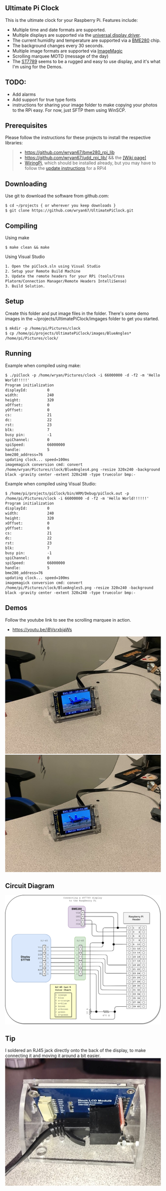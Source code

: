 Ultimate Pi Clock
-----------------

This is the ultimate clock for your Raspberry Pi.  Features include:

- Multiple time and date formats are supported.   
- Multiple displays are supported via the [universal display driver](https://github.com/wryan67/udd_rpi_lib/blob/master/README.md).  
- The current humidity and temperature are supported via a [BME280](https://smile.amazon.com/gp/product/B07KYJNFMD) chip.  
- The background changes every 30 seconds.  
- Multiple image formats are supported via [ImageMagic](https://imagemagick.org/)
- Scrolling marquee MOTD (message of the day)
- The [ST7789](https://smile.amazon.com/gp/product/B081Q79X2F) seems to be a rugged and easy to use display, and it's what I'm using for the Demos.

## TODO:
- Add alarms
- Add support for true type fonts
- instructions for sharing your image folder to make copying your photos to the RPi easy.  For now, just SFTP them using WinSCP.

## Prerequisites

Please follow the instructions for these projects to install the respective libraries:

> * https://github.com/wryan67/bme280_rpi_lib
> * https://github.com/wryan67/udd_rpi_lib/  && the [[Wiki page]](https://github.com/wryan67/udd_rpi_lib/wiki)
> * [WiringPi](http://wiringpi.com/), which should be installed already, but you may have to follow the [update instructions](http://wiringpi.com/wiringpi-updated-to-2-52-for-the-raspberry-pi-4b/) for a RPi4

## Downloading

Use git to download the software from github.com:

    $ cd ~/projects { or wherever you keep downloads }
    $ git clone https://github.com/wryan67/UltimatePiClock.git

## Compiling

Using make

    $ make clean && make

Using Visual Studio

    1. Open the piClock.sln using Visual Studio 
    2. Setup your Remote Build Machine
    3. Update the remote headers for your RPi (tools/Cross Platorm/Connection Manager/Remote Headers IntelliSense)
    3. Build Solution.

## Setup

Create this folder and put image files in the folder.  There's some demo images in the ~/projects/UltimatePiClock/imgages folder to get you started.

    $ mkdir -p /home/pi/Pictures/clock
    $ cp /home/pi/projects/UltimatePiClock/images/BlueAngles* /home/pi/Pictures/clock/

## Running

Example when compiled using make:

    $ ./piClock -p /home/wryan/Pictures/clock -i 66000000 -d -f2 -m 'Hello World!!!!!'
    Program initialization
    displayId:         0
    width:             240
    height:            320
    xOffset:           0
    yOffset:           0
    cs:                21
    dc:                22
    rst:               23
    blk:               7
    busy pin:          -1
    spiChannel:        0
    spiSpeed:          66000000
    handle:            5
    bme280_address=76
    updating clock... speed=100ms
    imagemagick conversion cmd: convert /home/wryan/Pictures/clock/BlueAngles4.png -resize 320x240 -background black -gravity center -extent 320x240 -type truecolor bmp:-



Example when compiled using Visual Studio:

    $ /home/pi/projects/piClock/bin/ARM/Debug/piClock.out -p /home/pi/Pictures/clock -i 66000000 -d -f2 -m 'Hello World!!!!!!'
    Program initialization
    displayId:         0
    width:             240
    height:            320
    xOffset:           0
    yOffset:           0
    cs:                21
    dc:                22
    rst:               23
    blk:               7
    busy pin:          -1
    spiChannel:        0
    spiSpeed:          66000000
    handle:            5
    bme280_address=76
    updating clock... speed=100ms
    imagemagick conversion cmd: convert /home/pi/Pictures/clock/BlueAngles5.png -resize 320x240 -background black -gravity center -extent 320x240 -type truecolor bmp:-


## Demos

Follow the youtube link to see the scrolling marquee in action.

- https://youtu.be/iBVsrxbjaWs

![pi clock preview 1](https://github.com/wryan67/UltimatePiClock/blob/master/readme/image3.jpeg?raw=true)
![pi clock preview 2](https://github.com/wryan67/UltimatePiClock/blob/master/readme/image4.jpeg?raw=true)


## Circuit Diagram

![circuit diagram](https://github.com/wryan67/UltimatePiClock/blob/master/readme/circuit%20diagram.png?raw=true)


## Tip
I soldered an RJ45 jack directly onto the back of the display, to make connecting it and moving it around a bit easier.
![pi clock](https://github.com/wryan67/UltimatePiClock/blob/master/readme/example1.jpg?raw=true)

